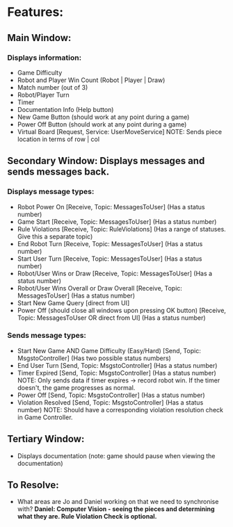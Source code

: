 # Features:

## Main Window:
### Displays information:
  - Game Difficulty 
  - Robot and Player Win Count (Robot | Player | Draw) 
  - Match number (out of 3)
  - Robot/Player Turn
  - Timer
  - Documentation Info (Help button)
  - New Game Button (should work at any point during a game)
  - Power Off Button (should work at any point during a game) 
  - Virtual Board [Request, Service: UserMoveService] NOTE: Sends piece location in terms of row | col  
  

## Secondary Window: Displays messages and sends messages back.
### Displays message types:
  - Robot Power On [Receive, Topic: MessagesToUser] (Has a status number)
  - Game Start [Receive, Topic: MessagesToUser] (Has a status number)
  - Rule Violations [Receive, Topic: RuleViolations] (Has a range of statuses. Give this a separate topic)
  - End Robot Turn [Receive, Topic: MessagesToUser] (Has a status number)
  - Start User Turn [Receive, Topic: MessagesToUser] (Has a status number)
  - Robot/User Wins or Draw [Receive, Topic: MessagesToUser] (Has a status number)
  - Robot/User Wins Overall or Draw Overall [Receive, Topic: MessagesToUser] (Has a status number)
  - Start New Game Query [direct from UI]
  - Power Off (should close all windows upon pressing OK button) [Receive, Topic: MessagesToUser OR direct from UI] (Has a status number)
  
### Sends message types:
  - Start New Game AND Game Difficulty (Easy/Hard) [Send, Topic: MsgstoController] (Has two possible status numbers)
  - End User Turn [Send, Topic: MsgstoController] (Has a status number)
  - Timer Expired [Send, Topic: MsgstoController] (Has a status number) NOTE: Only sends data if timer expires -> record robot win. If the timer doesn't, the game progresses as normal.
  - Power Off [Send, Topic: MsgstoController] (Has a status number)
  - Violation Resolved [Send, Topic: MsgstoController] (Has a status number) NOTE: Should have a corresponding violation resolution check in Game Controller.
  
## Tertiary Window:
  - Displays documentation (note: game should pause when viewing the documentation)  
  
## To Resolve:
- What areas are Jo and Daniel working on that we need to synchronise with? **Daniel: Computer Vision - seeing the pieces and determining what they are. Rule Violation Check is optional.**
  
